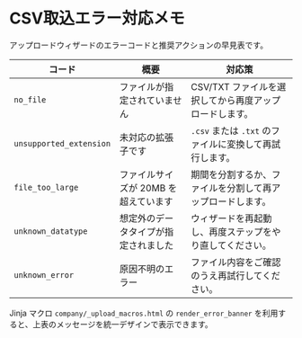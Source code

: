 # CSV取込エラー対応メモ

アップロードウィザードのエラーコードと推奨アクションの早見表です。

| コード | 概要 | 対応策 |
| --- | --- | --- |
| `no_file` | ファイルが指定されていません | CSV/TXT ファイルを選択してから再度アップロードします。 |
| `unsupported_extension` | 未対応の拡張子です | `.csv` または `.txt` のファイルに変換して再試行します。 |
| `file_too_large` | ファイルサイズが 20MB を超えています | 期間を分割するか、ファイルを分割して再アップロードします。 |
| `unknown_datatype` | 想定外のデータタイプが指定されました | ウィザードを再起動し、再度ステップをやり直してください。 |
| `unknown_error` | 原因不明のエラー | ファイル内容をご確認のうえ再試行してください。 |

Jinja マクロ `company/_upload_macros.html` の `render_error_banner` を利用すると、上表のメッセージを統一デザインで表示できます。